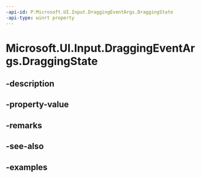 ```yaml
---
-api-id: P:Microsoft.UI.Input.DraggingEventArgs.DraggingState
-api-type: winrt property
---
```


# Microsoft.UI.Input.DraggingEventArgs.DraggingState

<!--
public Microsoft.UI.Input.DraggingState DraggingState { get; }
-->


## -description

## -property-value

## -remarks

## -see-also

## -examples


